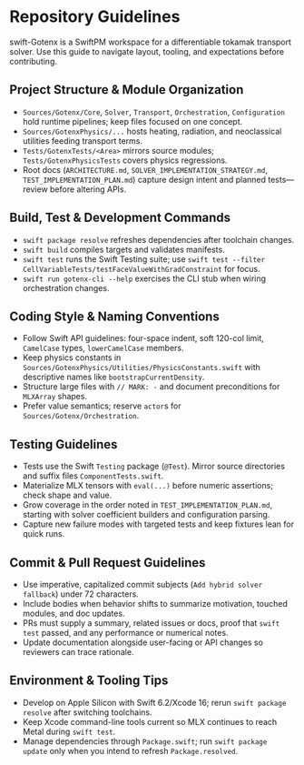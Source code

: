 # Repository Guidelines
swift-Gotenx is a SwiftPM workspace for a differentiable tokamak transport solver. Use this guide to navigate layout, tooling, and expectations before contributing.

## Project Structure & Module Organization
- `Sources/Gotenx/Core`, `Solver`, `Transport`, `Orchestration`, `Configuration` hold runtime pipelines; keep files focused on one concept.
- `Sources/GotenxPhysics/...` hosts heating, radiation, and neoclassical utilities feeding transport terms.
- `Tests/GotenxTests/<Area>` mirrors source modules; `Tests/GotenxPhysicsTests` covers physics regressions.
- Root docs (`ARCHITECTURE.md`, `SOLVER_IMPLEMENTATION_STRATEGY.md`, `TEST_IMPLEMENTATION_PLAN.md`) capture design intent and planned tests—review before altering APIs.

## Build, Test & Development Commands
- `swift package resolve` refreshes dependencies after toolchain changes.
- `swift build` compiles targets and validates manifests.
- `swift test` runs the Swift Testing suite; use `swift test --filter CellVariableTests/testFaceValueWithGradConstraint` for focus.
- `swift run gotenx-cli --help` exercises the CLI stub when wiring orchestration changes.

## Coding Style & Naming Conventions
- Follow Swift API guidelines: four-space indent, soft 120-col limit, `CamelCase` types, `lowerCamelCase` members.
- Keep physics constants in `Sources/GotenxPhysics/Utilities/PhysicsConstants.swift` with descriptive names like `bootstrapCurrentDensity`.
- Structure large files with `// MARK: -` and document preconditions for `MLXArray` shapes.
- Prefer value semantics; reserve `actor`s for `Sources/Gotenx/Orchestration`.

## Testing Guidelines
- Tests use the Swift `Testing` package (`@Test`). Mirror source directories and suffix files `ComponentTests.swift`.
- Materialize MLX tensors with `eval(...)` before numeric assertions; check shape and value.
- Grow coverage in the order noted in `TEST_IMPLEMENTATION_PLAN.md`, starting with solver coefficient builders and configuration parsing.
- Capture new failure modes with targeted tests and keep fixtures lean for quick runs.

## Commit & Pull Request Guidelines
- Use imperative, capitalized commit subjects (`Add hybrid solver fallback`) under 72 characters.
- Include bodies when behavior shifts to summarize motivation, touched modules, and doc updates.
- PRs must supply a summary, related issues or docs, proof that `swift test` passed, and any performance or numerical notes.
- Update documentation alongside user-facing or API changes so reviewers can trace rationale.

## Environment & Tooling Tips
- Develop on Apple Silicon with Swift 6.2/Xcode 16; rerun `swift package resolve` after switching toolchains.
- Keep Xcode command-line tools current so MLX continues to reach Metal during `swift test`.
- Manage dependencies through `Package.swift`; run `swift package update` only when you intend to refresh `Package.resolved`.
